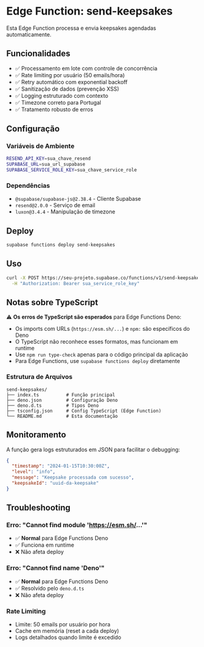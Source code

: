 # Edge Function: send-keepsakes

Esta Edge Function processa e envia keepsakes agendadas automaticamente.

## Funcionalidades

- ✅ Processamento em lote com controle de concorrência
- ✅ Rate limiting por usuário (50 emails/hora)
- ✅ Retry automático com exponential backoff
- ✅ Sanitização de dados (prevenção XSS)
- ✅ Logging estruturado com contexto
- ✅ Timezone correto para Portugal
- ✅ Tratamento robusto de erros

## Configuração

### Variáveis de Ambiente
```bash
RESEND_API_KEY=sua_chave_resend
SUPABASE_URL=sua_url_supabase
SUPABASE_SERVICE_ROLE_KEY=sua_chave_service_role
```

### Dependências
- `@supabase/supabase-js@2.38.4` - Cliente Supabase
- `resend@2.0.0` - Serviço de email
- `luxon@3.4.4` - Manipulação de timezone

## Deploy

```bash
supabase functions deploy send-keepsakes
```

## Uso

```bash
curl -X POST https://seu-projeto.supabase.co/functions/v1/send-keepsakes \
  -H "Authorization: Bearer sua_service_role_key"
```

## Notas sobre TypeScript

⚠️ **Os erros de TypeScript são esperados** para Edge Functions Deno:

- Os imports com URLs (`https://esm.sh/...`) e `npm:` são específicos do Deno
- O TypeScript não reconhece esses formatos, mas funcionam em runtime
- Use `npm run type-check` apenas para o código principal da aplicação
- Para Edge Functions, use `supabase functions deploy` diretamente

### Estrutura de Arquivos
```
send-keepsakes/
├── index.ts          # Função principal
├── deno.json         # Configuração Deno
├── deno.d.ts         # Tipos Deno
├── tsconfig.json     # Config TypeScript (Edge Function)
└── README.md         # Esta documentação
```

## Monitoramento

A função gera logs estruturados em JSON para facilitar o debugging:

```json
{
  "timestamp": "2024-01-15T10:30:00Z",
  "level": "info",
  "message": "Keepsake processada com sucesso",
  "keepsakeId": "uuid-da-keepsake"
}
```

## Troubleshooting

### Erro: "Cannot find module 'https://esm.sh/...'"
- ✅ **Normal** para Edge Functions Deno
- ✅ Funciona em runtime
- ❌ Não afeta deploy

### Erro: "Cannot find name 'Deno'"
- ✅ **Normal** para Edge Functions Deno
- ✅ Resolvido pelo `deno.d.ts`
- ❌ Não afeta deploy

### Rate Limiting
- Limite: 50 emails por usuário por hora
- Cache em memória (reset a cada deploy)
- Logs detalhados quando limite é excedido